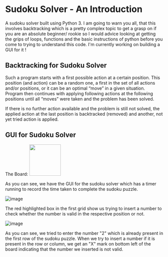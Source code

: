 # Sudoku Solver - An Introduction

A sudoku solver built using Python 3. I am going to warn you all, that this involves backtracking which is a pretty complex topic to get a grasp on if you are an absolute beginner/ rookie so I would advice looking at getting the grips of loops, functions and the basic instructions of python before you come to trying to understand this code. I'm currently working on building a GUI for it !

## Backtracking for Sudoku Solver

Such a program starts with a first possible action at a certain position. This position (and action) can be a random one, a first in the set of all actions and/or positions, or it can be an optimal “move” in a given situation. Program then continues with applying following actions at the following positions until all “moves” were taken and the problem has been solved.

If there is no further action available and the problem is still not solved, the applied action at the last position is backtracked (removed) and another, not yet tried action is applied.

## GUI for Sudoku Solver

The Board:
<img src="https://user-images.githubusercontent.com/70945303/121496774-d3a16780-c9eb-11eb-8610-ac3b18eeddf4.png" width="100" height="100">

As you can see, we have the GUI for the sudoku solver which has a timer running to record the time taken to complete the sudoku puzzle.

![image](https://user-images.githubusercontent.com/70945303/121497188-3abf1c00-c9ec-11eb-872a-befd73d8f7d3.png)

The red highlighted box in the first grid show us trying to insert a number to check whether the number is valid in the respective position or not.

![image](https://user-images.githubusercontent.com/70945303/121497546-9e494980-c9ec-11eb-8914-c0599467b356.png)

As you can see, we tried to enter the number "2" which is already present in the first row of the sudoku puzzle. When we try to insert a number if it is present in the row or column, we get an "X" mark on bottom left of the board indicating that the number we inserted is not valid. 
